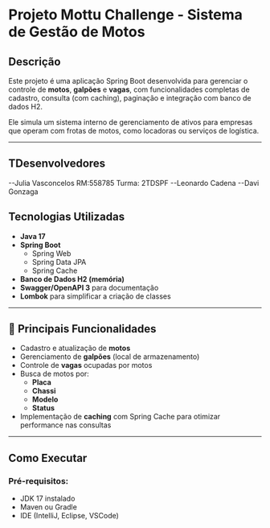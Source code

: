 # Projeto Mottu Challenge - Sistema de Gestão de Motos

##  Descrição

Este projeto é uma aplicação Spring Boot desenvolvida para gerenciar o controle de **motos**, **galpões** e **vagas**, com funcionalidades completas de cadastro, consulta (com caching), paginação e integração com banco de dados H2. 

Ele simula um sistema interno de gerenciamento de ativos para empresas que operam com frotas de motos, como locadoras ou serviços de logística.

---
## TDesenvolvedores
--Julia Vasconcelos RM:558785 Turma: 2TDSPF
--Leonardo Cadena
--Davi Gonzaga

## Tecnologias Utilizadas

- **Java 17**
- **Spring Boot**
  - Spring Web
  - Spring Data JPA
  - Spring Cache
- **Banco de Dados H2 (memória)**
- **Swagger/OpenAPI 3** para documentação
- **Lombok** para simplificar a criação de classes


---

## 🧩 Principais Funcionalidades

- Cadastro e atualização de **motos**
- Gerenciamento de **galpões** (local de armazenamento)
- Controle de **vagas** ocupadas por motos
- Busca de motos por:
  - **Placa**
  - **Chassi**
  - **Modelo**
  - **Status**
-  Implementação de **caching** com Spring Cache para otimizar performance nas consultas

---

##  Como Executar

### Pré-requisitos:
- JDK 17 instalado
- Maven ou Gradle
- IDE (IntelliJ, Eclipse, VSCode)

